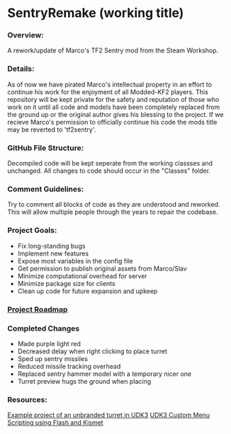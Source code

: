 # SentryRemake (working title)

### Overview:
A rework/update of Marco's TF2 Sentry mod from the Steam Workshop.


### Details:
As of now we have pirated Marco's intellectual property in an effort to continue his work for the enjoyment of all Modded-KF2 players. This repository will be kept private for the safety and reputation of those who work on it until all code and models have been completely replaced from the ground up or the original author gives his blessing to the project. If we recieve Marco's permission to officially continue his code the mods title may be reverted to 'tf2sentry'.


### GitHub File Structure:
Decompiled code will be kept seperate from the working classses and unchanged. All changes to code should occur in the "Classes" folder.


### Comment Guidelines:
Try to comment all blocks of code as they are understood and reworked. This will allow multiple people through the years to repair the codebase.


### Project Goals:
- Fix long-standing bugs
- Implement new features
- Expose most variables in the config file
- Get permission to publish original assets from Marco/Slav
- Minimize computational overhead for server
- Minimize package size for clients
- Clean up code for future expansion and upkeep


### [Project Roadmap](ROADMAP.md)


### Completed Changes
- Made purple light red
- Decreased delay when right clicking to place turret
- Sped up sentry missiles
- Reduced missile tracking overhead
- Replaced sentry hammer model with a temporary nicer one
- Turret preview hugs the ground when placing

### Resources:
[Example project of an unbranded turret in UDK3](https://docs.unrealengine.com/udk/Three/MasteringUnrealScriptStates.html#TUTORIAL%2011.5%20%E2%80%93%20TURRET,%20PART%20I:%20MU_AUTOTURRET%20CLASS%20AND%20STRUCT%20DECLARATION)
[UDK3 Custom Menu Scripting using Flash and Kismet](https://sites.google.com/site/tessaleetutorials/home/custom-menu-in-udk)